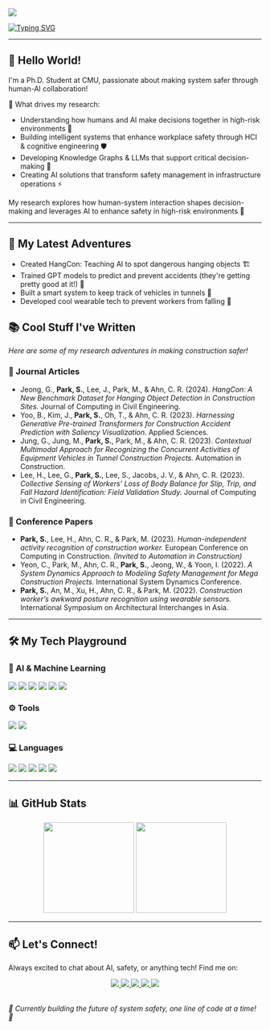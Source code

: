 <img src="https://capsule-render.vercel.app/api?type=soft&color=000000&height=180&section=header&text=Seongeun%20Park&fontSize=45&fontColor=ffffff&fontAlign=50&fontAlignY=50&font=Roboto&desc=Human-System%20Interaction%20and%20Decision%20Making%20|%20Safety%20Management&descAlign=50&descAlignY=70" />


[![Typing SVG](https://readme-typing-svg.demolab.com?font=Montserrat&weight=500&size=30&pause=1000&color=C41230&center=true&vCenter=true&random=true&width=800&height=70&lines=Hi+there!+👋+I'm+Seongeun+Park;Human-AI+Collaboration+for+Safety+🤝;Smart+Systems+for+Better+Decisions+⚡;Knowledge+Graphs+%2B+LLMs+for+Safety+🛡️;Making+High-Risk+Systems+Safer+🚀)](https://git.io/typing-svg)


---

## 👋 Hello World!

I'm a Ph.D. Student at CMU, passionate about making system safer through human-AI collaboration! 

🎯 What drives my research:
- Understanding how humans and AI make decisions together in high-risk environments 🤝
- Building intelligent systems that enhance workplace safety through HCI & cognitive engineering 🛡️
- Developing Knowledge Graphs & LLMs that support critical decision-making 🧩
- Creating AI solutions that transform safety management in infrastructure operations ⚡

My research explores how human-system interaction shapes decision-making and leverages AI to enhance safety in high-risk environments 🚀

---

## 🚀 My Latest Adventures
- Created HangCon: Teaching AI to spot dangerous hanging objects 🏗️
- Trained GPT models to predict and prevent accidents (they're getting pretty good at it!) 🔮
- Built a smart system to keep track of vehicles in tunnels 🚛
- Developed cool wearable tech to prevent workers from falling 🦺

## 📚 Cool Stuff I've Written  
*Here are some of my research adventures in making construction safer!*

### **📖 Journal Articles**  
- Jeong, G., **Park, S.**, Lee, J., Park, M., & Ahn, C. R. (2024). *HangCon: A New Benchmark Dataset for Hanging Object Detection in Construction Sites.* Journal of Computing in Civil Engineering.  
- Yoo, B., Kim, J., **Park, S.**, Oh, T., & Ahn, C. R. (2023). *Harnessing Generative Pre-trained Transformers for Construction Accident Prediction with Saliency Visualization.* Applied Sciences.  
- Jung, G., Jung, M., **Park, S.**, Park, M., & Ahn, C. R. (2023). *Contextual Multimodal Approach for Recognizing the Concurrent Activities of Equipment Vehicles in Tunnel Construction Projects.* Automation in Construction.  
- Lee, H., Lee, G., **Park, S.**, Lee, S., Jacobs, J. V., & Ahn, C. R. (2023). *Collective Sensing of Workers’ Loss of Body Balance for Slip, Trip, and Fall Hazard Identification: Field Validation Study.* Journal of Computing in Civil Engineering.  

### **🎤 Conference Papers**  
- **Park, S.**, Lee, H., Ahn, C. R., & Park, M. (2023). *Human-independent activity recognition of construction worker.* European Conference on Computing in Construction. *(Invited to Automation in Construction)*  
- Yeon, C., Park, M., Ahn, C. R., **Park, S.**, Jeong, W., & Yoon, I. (2022). *A System Dynamics Approach to Modeling Safety Management for Mega Construction Projects.* International System Dynamics Conference.  
- **Park, S.**, An, M., Xu, H., Ahn, C. R., & Park, M. (2022). *Construction worker’s awkward posture recognition using wearable sensors.* International Symposium on Architectural Interchanges in Asia.  

---
## 🛠️ My Tech Playground

### 🤖 AI & Machine Learning  
<div align="left">
  <img src="https://img.shields.io/badge/Activity%20Recognition-00599C?style=flat&logo=sensory&logoColor=white"/>
  <img src="https://img.shields.io/badge/Object%20Detection-FF6F00?style=flat&logo=opencv&logoColor=white"/>
  <img src="https://img.shields.io/badge/Pose%20Estimation-8A2BE2?style=flat&logo=computer-vision&logoColor=white"/>
  <img src="https://img.shields.io/badge/Retrieval--Augmented%20Generation-008CC1?style=flat&logo=openai&logoColor=white"/>
  <img src="https://img.shields.io/badge/Knowledge%20Graph-FFD700?style=flat&logo=neo4j&logoColor=white"/>
  <img src="https://img.shields.io/badge/Statistical%20%26%20Causal%20Analysis-DAA520?style=flat&logo=analytics&logoColor=white"/>
</div>

### ⚙️ Tools  
<div align="left">
  <img src="https://img.shields.io/badge/Neo4j-008CC1?style=flat&logo=neo4j&logoColor=white"/>
  <img src="https://img.shields.io/badge/Git-F05032?style=flat&logo=git&logoColor=white"/>
</div>

### 💻 Languages  
<div align="left">
  <img src="https://img.shields.io/badge/Python-3776AB?style=flat&logo=python&logoColor=white"/>
  <img src="https://img.shields.io/badge/JavaScript-F7DF1E?style=flat&logo=javascript&logoColor=black"/>
  <img src="https://img.shields.io/badge/C++-00599C?style=flat&logo=c%2B%2B&logoColor=white"/>
  <img src="https://img.shields.io/badge/R-276DC3?style=flat&logo=r&logoColor=white"/>
  <img src="https://img.shields.io/badge/SQL-4479A1?style=flat&logo=database&logoColor=white"/>
</div>

---

## 📊 GitHub Stats  
<div align="center">
  <img height="180em" src="https://github-readme-streak-stats.herokuapp.com/?user=separk-1&theme=ayu-mirage"/>
  <img height="180em" src="https://github-readme-stats.vercel.app/api/top-langs/?username=separk-1&layout=compact&theme=ayu-mirage"/>
  <!-- <img src="https://github-readme-activity-graph.vercel.app/graph?username=separk-1&theme=tokyo-night" width="790"/> -->

</div>

---

## 📫 Let's Connect! 
Always excited to chat about AI, safety, or anything tech! Find me on:

<div align="center">
  <a href="mailto:seongeup@andrew.cmu.edu">
    <img src="https://img.shields.io/badge/Gmail-EA4335?style=flat&logo=gmail&logoColor=white"/>
  </a>
  <a href="https://github.com/separk-1">
    <img src="https://img.shields.io/badge/GitHub-181717?style=flat&logo=github&logoColor=white"/>
  </a>
  <a href="https://www.linkedin.com/in/separk111/">
    <img src="https://img.shields.io/badge/LinkedIn-0077B5?style=flat&logo=linkedin&logoColor=white"/>
  </a>
  <a href="https://scholar.google.com/citations?user=G1eiHDcAAAAJ&hl=ko">
    <img src="https://img.shields.io/badge/Google%20Scholar-4285F4?style=flat&logo=googlescholar&logoColor=white"/>
  </a>
  <a href="https://separk-1.github.io">
    <img src="https://img.shields.io/badge/Website-FF9800?style=flat&logo=googlechrome&logoColor=white"/>
  </a>
</div>

<br>

*🚧 Currently building the future of system safety, one line of code at a time! 🌟*
